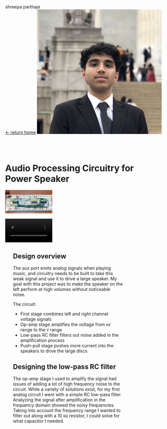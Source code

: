 <link rel="stylesheet" href="../../styles/md.css">
<div id="title">shreepa parthaje</div>
<a id="return" href="../../index.html">&#8592; return home</a>
<img id="profile" src="../../img/landing/profile.png"/>
<script>
const jumpto = (element) => {
  document.getElementById(element.dataset.jumpto).scrollIntoView();
}
</script>
<br/><br/><br/><br/>

# Audio Processing Circuitry for Power Speaker

<div class="container">
<div style="width: 30%; padding-right: 15px;">

![](../../img/conent/../content/speaker.jpg)

<video controls="" style="width: 100%;">
    <source src="../../img/g/speaker/3.mp4" type="video/mp4">
</video>

</div>
<div style="width: 70%; padding-left: 25px;">

## Design overview
The aux port emits analog signals when playing music, and circuitry needs to be built to take this weak signal and use it to drive a large speaker. My goal with this project was to make the speaker on the left perform at high volumes without noticeable noise.


The circuit:
- First stage combines left and right channel voltage signals
- Op-amp stage amplifies the voltage from `mV` range to the `V` range
- Low-pass RC filter filters out noise added in the amplification process
- Push-pull stage pushes more current into the speakers to drive the large discs

## Designing the low-pass RC filter
The op-amp stage I used to amplify the signal had issues of adding a lot of high frequency noise to the circuit. While a variety of solutions exist, for my first analog circuit I went with a simple RC low-pass filter. Analyzing the signal after amplification in the frequency domain showed the noisy frequencies. Taking into account the frequency range I wanted to filter out along with a 10 `kΩ` resistor, I could solve for what capacitor I needed. 

</div>
</div>

